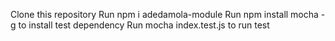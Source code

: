 Clone this repository
Run npm i adedamola-module
Run npm install mocha -g to install test dependency
Run mocha index.test.js to run test
